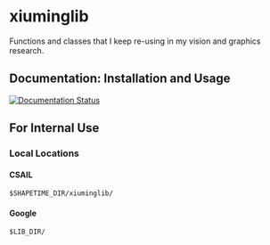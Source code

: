 # xiuminglib

Functions and classes that I keep re-using in my vision and graphics research.


## Documentation: Installation and Usage

[![Documentation Status](https://readthedocs.org/projects/xiuminglib/badge/?version=latest&style=for-the-badge)](https://xiuminglib.readthedocs.io/en/latest/?badge=latest&style=for-the-badge)


## For Internal Use

### Local Locations

#### CSAIL

`$SHAPETIME_DIR/xiuminglib/`

#### Google

`$LIB_DIR/`
